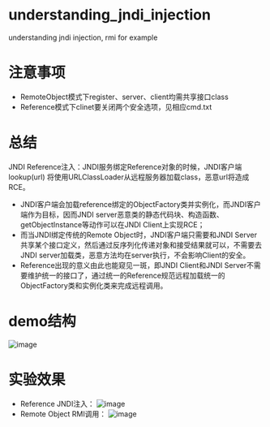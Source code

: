 # understanding_jndi_injection
understanding jndi injection, rmi for example

# 注意事项
+ RemoteObject模式下register、server、client均需共享接口class
+ Reference模式下clinet要关闭两个安全选项，见相应cmd.txt

# 总结
JNDI Reference注入：JNDI服务绑定Reference对象的时候，JNDI客户端lookup(url) 将使用URLClassLoader从远程服务器加载class，恶意url将造成RCE。  
+ JNDI客户端会加载reference绑定的ObjectFactory类并实例化，而JNDI客户端作为目标，因而JNDI server恶意类的静态代码块、构造函数、getObjectInstance等动作可以在JNDI Client上实现RCE；  
+ 而当JNDI绑定传统的Remote Object时，JNDI客户端只需要和JNDI Server共享某个接口定义，然后通过反序列化传递对象和接受结果就可以，不需要去JNDI server加载类，恶意方法均在server执行，不会影响Client的安全。  
+ Reference出现的意义由此也能窥见一斑，即JNDI Client和JNDI Server不需要维护统一的接口了，通过统一的Reference规范远程加载统一的ObjectFactory类和实例化类来完成远程调用。  

# demo结构
![image](https://user-images.githubusercontent.com/70132162/119106419-ecec6f00-ba50-11eb-82bf-e76306b3ec5a.png)

# 实验效果
+ Reference JNDI注入：
![image](https://user-images.githubusercontent.com/70132162/119109005-5f5e4e80-ba53-11eb-908b-88e764171bd1.png)
+ Remote Object RMI调用：
![image](https://user-images.githubusercontent.com/70132162/119109280-9fbdcc80-ba53-11eb-956e-b0ccdf76f892.png)

